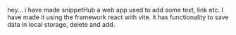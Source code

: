 hey...
i have made snippetHub a web app used to add some text, link etc.
I have made it using the framework react with vite.
it has functionality to save data in local storage, delete and add.
